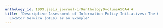 ```yaml
---
anthology_id: 1999.jasis_journal-ir0anthology0volumeA50A4.4
title: 'Descriptive Assessment of Information Policy Initiatives: The Government Information
  Locator Service (GILS) as an Example'
---
```

